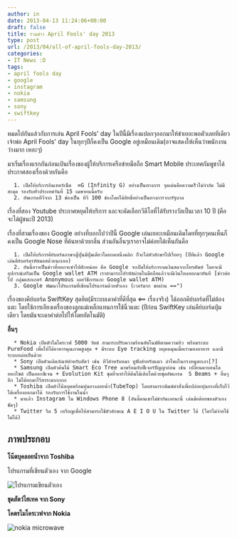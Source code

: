 ```yaml
---
author: in
date: 2013-04-13 11:24:06+00:00
draft: false
title: รวมข่าว April Fools' day 2013
type: post
url: /2013/04/all-of-april-fools-day-2013/
categories:
- IT News :D
tags:
- april fools day
- google
- instagram
- nokia
- samsung
- sony
- swiftkey
---
```


หมดไปกันแล้วกับการเล่น April Fools' day ในปีนี้มีเรื่องแปลกๆออกมาให้ขำเยอะพอตัวเลยทีเดียว เจ้าพ่อ April Fools' day ในทุกๆปีก็คงเป็น Google อยู่เหมือนเดิม(อาจแสดงให้เห็นว่าพนักงานว่างมาก เหอะๆ)

มาเริ่มเรื่องแรกกันก่อนเป้นเรื่องของผู้ให้บริการเครือข่ายมือถือ Smart Mobile ประเทศกัมพูชาได้ประกาศสองเรื่องด้วยกันคือ



	  1. เปิดให้บริการอินเทอร์เน็ต  ∞G (Infinity G) อย่างเป็นทางการ จุดเด่นคือความเร็วไม่จำกัด ไม่มีสะดุด รองรับทั่วประเทศวันที่ 15 เมษายนนี้ครับ
	  2. อัพเกรดทีวีจาก 13 ช่องเป็น ทีวี 100 ช่องโดยได้สิทธิ์อย่างเป็นทางการจากรัฐบาล

เรื่องที่สอง Youtube ประกาศหยุดให้บริการ และจะคัดเลือกวีดีโอที่ได้รับรางวัลเป็นเวลา 10 ปี (คือจะได้ผู้ชนะปี 2013)

<!-- more -->

เรื่องที่สามเรื่องของ Google อย่างที่บอกไปว่าปีนี้ Google เล่นเยอะเหมือนเดิมโดยที่ทุกๆคนเห็นก็คงเป็น Google Nose ที่ค้นหาด้วยกลิ่น ส่วนอันอื่นๆเราอาจไม่ค่อยได้เห็นกันคือ

	  1. เปิดให้บริการคีย์บอร์ดภาษาญี่ปุ่นมีปุ่มเดียวโดยกดหนึ่งคลิก ก็จะไล่ตัวอักษรไปเรื่อยๆ (ปีทีแล้ว Google เล่นคีย์บอร์ดรหัสมอสด้วยนะเออ)
	  2. อันนี้อาจเป็นข่าวที่ออกจะขำไปสักหน่อย คือ Google จะเปิดให้บริการกดเงินสดจากโทรศัพท์ โดยจะมีอุปกรณ์เสริมเป็น Google wallet ATM เราสามารถใส่รหัสผ่านในมือถือแล้วจะมีเงินไหลออกมาทันที [ข่าวต่อไป กลุ่มแฮกเกอร์ Anonymous เผยวิธีการแกะ Google wallet ATM)
	  3. Google พัฒนาโปรแกรมที่เขียนโปรแกรมด้วยตัวเอง (เวอร์มาก ขอผ่าน ==")

เรื่องของคีย์บอร์ด SwiftKey สุดฮิต(มีระบบเดาคำที่ดีที่สุด <== เรื่องจริง) ได้ออกคีย์บอร์ดที่ไม่ต้องแตะ โดยใช้การเอียงเครื่องของลูกแม่เหล็กแทนการใช้นิ้วแตะ (ปีก่อน SwiftKey เล่นคีย์บอร์ดปุ่มเดียว โดยมันจะเดาคำต่อไปให้โดยอัตโนมัติ)

**อื่นๆ**



	  * Nokia เปิดตัวไมโครเวฟ 5000 วัตต์ สามารถปรับความร้อนอัตโนมัติตามความหิว พร้อมระบบ PureFood เพื่อให้ได้อาหารคุณภาพสูงสุด + มีระบบ Eye tracking หยุดหมุนเมื่อเรามองอาหาร และมีระบบหล่อเย็นด้วย
	  * Sony เปิดตัวผลิตภัณฑ์สำหรับสัตว์ เช่น ทีวีสำหรับหมา หูฟังสำหรับแมว ลำโพงในกรงหนูตะเภา[?]
	  * Samsung เปิดตัวต้นไม้ Smart Eco Tree มาพร้อมกับฟีเจอร์ปัญญาอ่อน เช่น เปลี่ยนคาบอนไดออกไซด์ เป็นออกซิเจน + Evolution Kit ชุดที่จะทำให้ต้นไม้เติบโตด้วยชุดอัพเกรด  S Beams + อื่นๆอีก ไม่ได้ยกมาไร้สาระมากกกก
	  * Toshiba เปิดตัวโน๊ตบุคพร้อมทุ่นยางลอยน้ำ(TubeTop) โดยสามารถพิมพ์คำสั่งเพื่อปล่อยทุ่นยางที่เก็บไว้ใต้เครื่องออกมาได้ รองรับการใช้งานในน้ำ
	  * มาแล้ว Instagram ใน Windows Phone 8 (อันนี้คนเขาไม่ขำกันเลยนะนี่ เล่นข้อด้อยของตัวเองชัดๆ)
	  * Twitter รีด 5 เหรียญเพื่อให้สามารถใช้ตัวอักษณ A E I O U ใน Twitter ได้ (ใครไม่จ่ายใช้ไม่ได้)




## **ภาพประกอบ**


**โน๊ตบุคลอยน้ำจาก Toshiba**




โปรแกรมที่เขียนตัวเอง จาก Google

![โปรแกรมเขียนตัวเอง](https://lh6.googleusercontent.com/--ko8kNhBGAQ/UVjGuwM9axI/AAAAAAAAH78/wInd1bn-iNw/s384/Self-Writing+Code+02.gif)




**ชุดสัตว์ไฮเทค จาก Sony**





**โคตรไมโครเวฟจาก Nokia**

![nokia microwave](http://img.innnblog.com/images/271_microwave_465.jpg)

